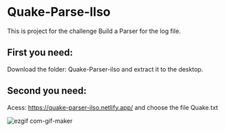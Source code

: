 # Quake-Parse-Ilso

This is  project for the challenge Build a Parser for the log file.

## First you need:

Download the folder: Quake-Parser-ilso and extract it to the desktop.

## Second you need:

Acess: https://quake-parser-ilso.netlify.app/  and choose the file Quake.txt


![ezgif com-gif-maker](https://user-images.githubusercontent.com/100448527/185926349-fbcf8e13-3651-4f7a-8365-78bc52937222.gif)
